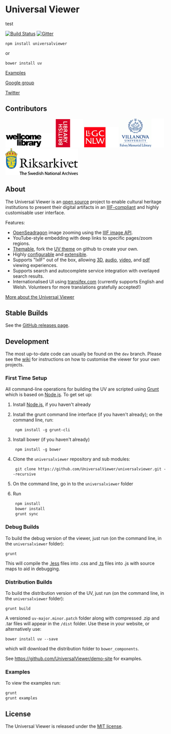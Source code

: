# Universal Viewer

test

[![Build Status](https://travis-ci.org/UniversalViewer/universalviewer.svg?branch=master)](https://travis-ci.org/UniversalViewer/universalviewer) [![Gitter](https://badges.gitter.im/Join%20Chat.svg)](https://gitter.im/UniversalViewer/universalviewer?utm_source=badge&utm_medium=badge&utm_campaign=pr-badge&utm_content=badge)

    npm install universalviewer

or

    bower install uv

[Examples](http://universalviewer.io/examples/)

[Google group](https://groups.google.com/forum/#!forum/universalviewer)

[Twitter](https://twitter.com/universalviewer)

## Contributors

![Wellcome Library](https://raw.githubusercontent.com/UniversalViewer/assets/master/wellcome_logo.png "Wellcome Library")
![British Library](https://raw.githubusercontent.com/UniversalViewer/assets/master/bl_logo.png "British Library")
![National Library of Wales](https://raw.githubusercontent.com/UniversalViewer/assets/master/nlw_logo.png "National Library of Wales")
![Villanova University, Falvey Memorial Library](https://raw.githubusercontent.com/UniversalViewer/assets/master/vufalvey_logo.png "Villanova University, Falvey Memorial Library")
![Riksarkivet](https://raw.githubusercontent.com/Riksarkivet/assets/master/logo-en.png "Riksarkivet, The Swedish National Archives")

## About

The Universal Viewer is an [open source](https://github.com/UniversalViewer/universalviewer/blob/master/LICENSE.txt) project to enable cultural heritage institutions to present their digital artifacts in an [IIIF-compliant](http://iiif.io/) and highly customisable user interface. 

Features:

- [OpenSeadragon](https://openseadragon.github.io/) image zooming using the [IIIF image API](http://iiif.io/api/image/2.0/).
- YouTube-style embedding with deep links to specific pages/zoom regions.
- [Themable](https://universalviewer.gitbooks.io/custom-themes/content/), fork the [UV theme](https://github.com/UniversalViewer/uv-en-GB-theme) on github to create your own.
- Highly [configurable](https://github.com/UniversalViewer/universalviewer/wiki/Configuration) and [extensible](http://universalviewer.gitbooks.io/custom-extensions/content/).
- Supports "IxIF" out of the box, allowing [3D](http://universalviewer.io/examples/?manifest=http://files.universalviewer.io/manifests/nelis/ecorche.json), [audio](http://universalviewer.io/examples/?manifest=http://wellcomelibrary.org/iiif/b17307922/manifest), [video](http://universalviewer.io/examples/?manifest=http://wellcomelibrary.org/iiif/b16659090/manifest), and [pdf](http://universalviewer.io/examples/?manifest=http://wellcomelibrary.org/iiif/b17502792/manifest) viewing experiences.
- Supports search and autocomplete service integration with overlayed search results.
- Internationalised UI using [transifex.com](https://www.transifex.com/) (currently supports English and Welsh. Volunteers for more translations gratefully accepted!)

[More about the Universal Viewer](https://github.com/UniversalViewer/universalviewer/wiki/About)

## Stable Builds

See the [GitHub releases page](https://github.com/UniversalViewer/UniversalViewer/releases).

## Development

The most up-to-date code can usually be found on the `dev` branch.
Please see the [wiki](https://github.com/UniversalViewer/UniversalViewer/wiki) for instructions on how to customise the viewer for your own projects.

### First Time Setup

All command-line operations for building the UV are scripted using [Grunt](http://gruntjs.com/) which is based on [Node.js](http://nodejs.org/). To get set up:

1. Install [Node.js](http://nodejs.org), if you haven't already

1. Install the grunt command line interface (if you haven't already); on the command line, run:

	    npm install -g grunt-cli

1. Install bower (if you haven't already)

        npm install -g bower

1. Clone the `universalviewer` repository and sub modules:

	    git clone https://github.com/UniversalViewer/universalviewer.git --recursive

1. On the command line, go in to the `universalviewer` folder

1. Run

        npm install
        bower install
        grunt sync

### Debug Builds

To build the debug version of the viewer, just run (on the command line, in the `universalviewer` folder):

	grunt

This will compile the [.less](http://lesscss.org) files into .css and [.ts](http://typescriptlang.org) files into .js with source maps to aid in debugging.

### Distribution Builds

To build the distribution version of the UV, just run (on the command line, in the `universalviewer` folder):

	grunt build

A versioned `uv-major.minor.patch` folder along with compressed .zip and .tar files will appear in the `/dist` folder. Use these in your website, or alternatively use:
 
    bower install uv --save
    
which will download the distribution folder to `bower_components`.

See https://github.com/UniversalViewer/demo-site for examples.

### Examples

To view the examples run:

    grunt
    grunt examples

## License

The Universal Viewer is released under the [MIT license](https://github.com/UniversalViewer/universalviewer/blob/master/LICENSE.txt).

